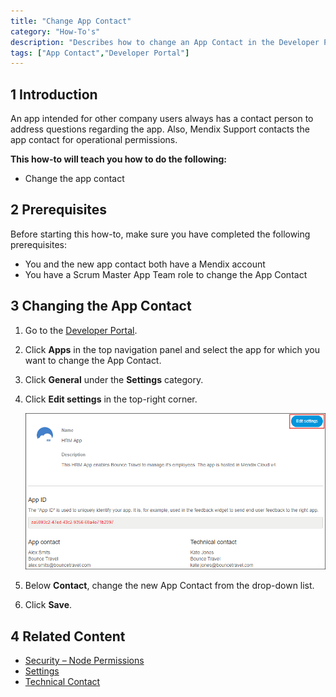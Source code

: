 ```yaml
---
title: "Change App Contact"
category: "How-To's"
description: "Describes how to change an App Contact in the Developer Portal."
tags: ["App Contact","Developer Portal"]
---
```


## 1 Introduction

An app intended for other company users always has a contact person to address questions regarding the app. Also, Mendix Support contacts the app contact for operational permissions. 

**This how-to will teach you how to do the following:**

* Change the app contact

## 2 Prerequisites

Before starting this how-to, make sure you have completed the following prerequisites:

* You and the new app contact both have a Mendix account
* You have a Scrum Master App Team role to change the App Contact

## 3 Changing the App Contact

1. Go to the [Developer Portal](http://home.mendix.com).
2. Click **Apps** in the top navigation panel and select the app for which you want to change the App Contact.
5. Click **General** under the **Settings** category.
6.  Click **Edit settings** in the top-right corner.

    ![](attachments/settings/change-appcontact.png)

7. Below **Contact**, change the new App Contact from the drop-down list.
8. Click **Save**.    

## 4 Related Content

* [Security – Node Permissions](/developerportal/settings/node-permissions)
* [Settings](/developerportal/settings)
* [Technical Contact](/developerportal/settings/technical-contact)
